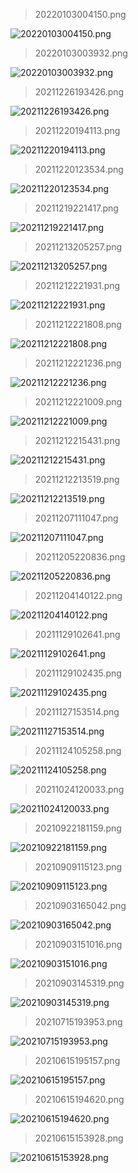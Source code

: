 
  > 20220103004150.png
  
  ![20220103004150.png](./img/20220103004150.png)
  > 20220103003932.png
  
  ![20220103003932.png](./img/20220103003932.png)
  > 20211226193426.png
  
  ![20211226193426.png](./img/20211226193426.png)
  > 20211220194113.png
  
  ![20211220194113.png](./img/20211220194113.png)
  > 20211220123534.png
  
  ![20211220123534.png](./img/20211220123534.png)
  > 20211219221417.png
  
  ![20211219221417.png](./img/20211219221417.png)
  > 20211213205257.png
  
  ![20211213205257.png](./img/20211213205257.png)
  > 20211212221931.png
  
  ![20211212221931.png](./img/20211212221931.png)
  > 20211212221808.png
  
  ![20211212221808.png](./img/20211212221808.png)
  > 20211212221236.png
  
  ![20211212221236.png](./img/20211212221236.png)
  > 20211212221009.png
  
  ![20211212221009.png](./img/20211212221009.png)
  > 20211212215431.png
  
  ![20211212215431.png](./img/20211212215431.png)
  > 20211212213519.png
  
  ![20211212213519.png](./img/20211212213519.png)
  > 20211207111047.png
  
  ![20211207111047.png](./img/20211207111047.png)
  > 20211205220836.png
  
  ![20211205220836.png](./img/20211205220836.png)
  > 20211204140122.png
  
  ![20211204140122.png](./img/20211204140122.png)
  > 20211129102641.png
  
  ![20211129102641.png](./img/20211129102641.png)
  > 20211129102435.png
  
  ![20211129102435.png](./img/20211129102435.png)
  > 20211127153514.png
  
  ![20211127153514.png](./img/20211127153514.png)
  > 20211124105258.png
  
  ![20211124105258.png](./img/20211124105258.png)
  > 20211024120033.png
  
  ![20211024120033.png](./img/20211024120033.png)
  > 20210922181159.png
  
  ![20210922181159.png](./img/20210922181159.png)
  > 20210909115123.png
  
  ![20210909115123.png](./img/20210909115123.png)
  > 20210903165042.png
  
  ![20210903165042.png](./img/20210903165042.png)
  > 20210903151016.png
  
  ![20210903151016.png](./img/20210903151016.png)
  > 20210903145319.png
  
  ![20210903145319.png](./img/20210903145319.png)
  > 20210715193953.png
  
  ![20210715193953.png](./img/20210715193953.png)
  > 20210615195157.png
  
  ![20210615195157.png](./img/20210615195157.png)
  > 20210615194620.png
  
  ![20210615194620.png](./img/20210615194620.png)
  > 20210615153928.png
  
  ![20210615153928.png](./img/20210615153928.png)
